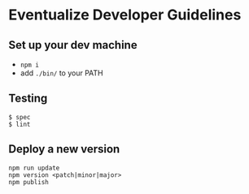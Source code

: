 # Eventualize Developer Guidelines

## Set up your dev machine

* `npm i`
* add `./bin/` to your PATH


## Testing

```
$ spec
$ lint
```


## Deploy a new version

```
npm run update
npm version <patch|minor|major>
npm publish
```
